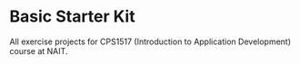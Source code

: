 # Basic Starter Kit

All exercise projects for CPS1517 (Introduction to Application Development) course at NAIT.
